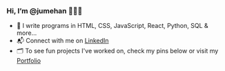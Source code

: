 ### Hi, I’m @jumehan 👩🏻‍💻

- 📝 I write programs in HTML, CSS, JavaScript, React, Python, SQL & more...
- 📬 Connect with me on [LinkedIn](https://www.linkedin.com/in/juliemenghan/)
- 🗂️ To see fun projects I've worked on, check my pins below or visit my [Portfolio](https://juliehan.me/)

<!---
jumehan/jumehan is a ✨ special ✨ repository because its `README.md` (this file) appears on your GitHub profile.
You can click the Preview link to take a look at your changes.
--->

